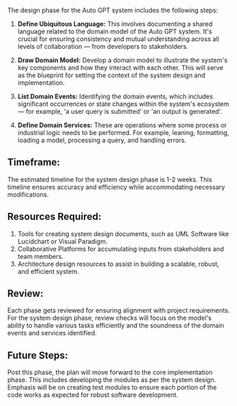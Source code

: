 The design phase for the Auto GPT system includes the following steps:

1. **Define Ubiquitous Language:**
    This involves documenting a shared language related to the domain model of the Auto GPT system. It's crucial for ensuring consistency and mutual understanding across all levels of collaboration — from developers to stakeholders. 

2. **Draw Domain Model:**
    Develop a domain model to illustrate the system's key components and how they interact with each other. This will serve as the blueprint for setting the context of the system design and implementation.

3. **List Domain Events:**
    Identifying the domain events, which includes significant occurrences or state changes within the system's ecosystem — for example, 'a user query is submitted' or 'an output is generated'. 

4. **Define Domain Services:**
    These are operations where some process or industrial logic needs to be performed. For example, leaning, formatting, loading a model, processing a query, and handling errors.

## Timeframe:

The estimated timeline for the system design phase is 1-2 weeks. This timeline ensures accuracy and efficiency while accommodating necessary modifications.

## Resources Required:

1. Tools for creating system design documents, such as UML Software like Lucidchart or Visual Paradigm.
2. Collaborative Platforms for accumulating inputs from stakeholders and team members.
3. Architecture design resources to assist in building a scalable, robust, and efficient system.

## Review:

Each phase gets reviewed for ensuring alignment with project requirements. For the system design phase, review checks will focus on the model's ability to handle various tasks efficiently and the soundness of the domain events and services identified.

## Future Steps:

Post this phase, the plan will move forward to the core implementation phase. This includes developing the modules as per the system design. Emphasis will be on creating test modules to ensure each portion of the code works as expected for robust software development.